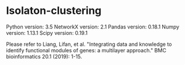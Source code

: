# Isolaton-clustering

Python version: 3.5
NetworkX version: 2.1
Pandas version: 0.18.1
Numpy version: 1.13.1
Scipy version: 0.19.1

Please refer to Liang, Lifan, et al. "Integrating data and knowledge to identify functional modules of genes: a multilayer approach." BMC bioinformatics 20.1 (2019): 1-15.
